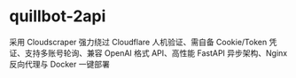# quillbot-2api
采用 Cloudscraper 强力绕过 Cloudflare 人机验证、需自备 Cookie/Token 凭证、支持多账号轮询、兼容 OpenAI 格式 API、高性能 FastAPI 异步架构、Nginx 反向代理与 Docker 一键部署
